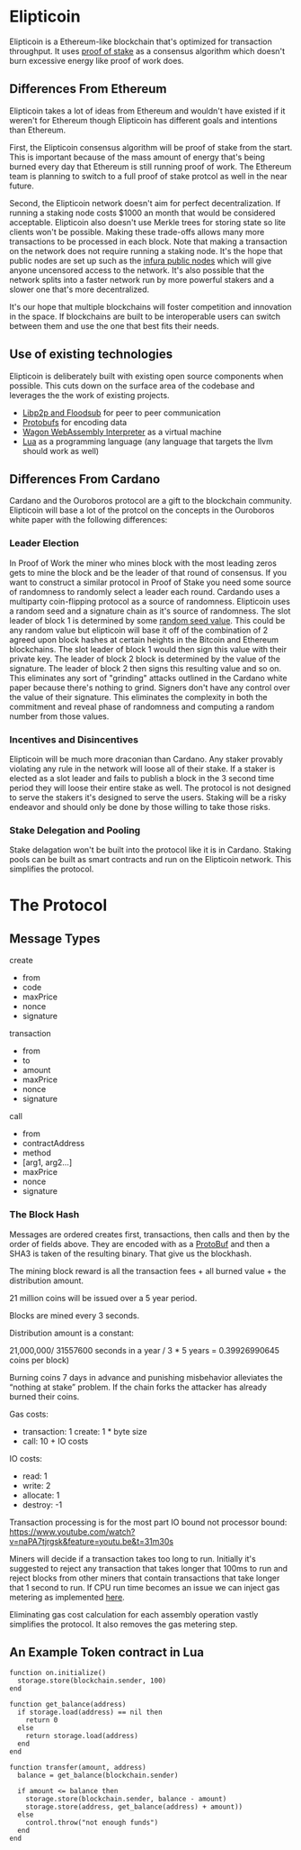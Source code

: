 Elipticoin
==========

Elipticoin is a Ethereum-like blockchain that's optimized for transaction
throughput. It uses  [proof of
stake](https://en.wikipedia.org/wiki/Proof-of-stake)  as a consensus algorithm which doesn't
burn excessive energy like proof of work does.

## Differences From Ethereum

Elipticoin takes a lot of ideas from Ethereum and wouldn't have existed if it
weren't for Ethereum though Elipticoin has different goals and intentions than
Ethereum.

First, the Elipticoin consensus algorithm will be proof of stake from the
start. This is important because of the mass amount of energy that's being
burned every day that Ethereum is still running proof of work. The Ethereum team
is planning to switch to a full proof of stake protcol as well in the near
future.

Second, the Elipticoin network doesn't aim for perfect decentralization. If
running a staking node costs $1000 an month that would be considered acceptable.
Elipticoin also doesn't use Merkle trees for storing state so lite clients won't
be possible. Making these trade-offs allows many more transactions to be
processed in each block. Note that making a transaction on the network does not
require running a staking node. It's the hope that public nodes are set up such
as the [infura public nodes](https://infura.io/) which will give anyone
uncensored access to the network. It's also possible that the network splits
into a faster network run by more powerful stakers and a slower one that's more
decentralized.

It's our hope that multiple blockchains will foster competition
and innovation in the space. If blockchains are built to be interoperable users
can switch between them and use the one that best fits their needs.


## Use of existing technologies

Elipticoin is deliberately built with existing open source components when
possible. This cuts down on the surface area of the codebase and leverages the
the work of existing projects.

  * [Libp2p and Floodsub](https://github.com/libp2p/go-floodsub) for peer to peer communication
  * [Protobufs](https://github.com/google/protobuf) for encoding data
  * [Wagon WebAssembly Interpreter](https://github.com/go-interpreter/wagon) as a virtual machine
  * [Lua](https://github.com/vvanders/wasm_lua) as a programming language (any language
that targets the llvm should work as well)

## Differences From Cardano

Cardano and the Ouroboros protocol are a gift to the blockchain
community. Elipticoin will base a lot of the protcol on the concepts in the Ouroboros white paper with the following differences:

### Leader Election

 In Proof of Work the miner who mines block with the most leading zeros gets to
 mine the block and be the leader of that round of consensus. If you want to
construct a similar protocol in Proof of Stake you need some source of
randomness to randomly select a leader each round. Cardando uses a multiparty
coin-flipping protocol as a source of randomness. Elipticoin uses a random seed
and a signature chain as it's source of randomness. The slot leader of block 1
is determined by some [random seed
value](https://en.wikipedia.org/wiki/Random_seed). This could be any random
value but elipticoin will base it off of the combination of 2 agreed upon block
hashes at certain heights in the Bitcoin and Ethereum blockchains. The slot
leader of block 1 would then sign this value with their private key. The leader
of block 2 block is determined by the value of the signature. The leader of
block 2 then signs this resulting value and so on. This eliminates any sort of
"grinding" attacks outlined in the Cardano white paper because there's nothing
to grind. Signers don't have any control over the value of their signature.
This eliminates the complexity in both the commitment and reveal phase of
randomness and computing a random number from those values.

### Incentives and Disincentives

Elipticoin will be much more draconian than Cardano. Any staker provably
violating any rule in the network will loose all of their stake. If a staker is
elected as a slot leader and fails to publish a block in the 3 second time
period they will loose their entire stake as well. The protocol is not designed
to serve the stakers it's designed to serve the users. Staking will be a risky endeavor
and should only be done by those willing to take those risks.

### Stake Delegation and Pooling

Stake delagation won't be built into the protocol like it is in Cardano.
Staking pools can be built as smart contracts and run on the Elipticoin network.
This simplifies the protocol.

The Protocol
============


Message Types
-----

create
* from
* code
* maxPrice
* nonce
* signature

transaction
* from
* to
* amount
* maxPrice
* nonce
* signature

call
 * from
 * contractAddress
 * method
 * [arg1, arg2…]
 * maxPrice
 * nonce
 * signature

### The Block Hash
Messages are ordered creates first, transactions, then calls and then by the
order of fields above. They are encoded with as a [ProtoBuf](https://github.com/google/protobuf) and then a SHA3 is
taken of the resulting binary. That give us the blockhash.


The mining block reward is all the transaction fees + all burned value + the distribution amount.

21 million coins will be issued over a 5 year period.

Blocks are mined every 3 seconds.

Distribution amount is a constant:

21,000,000/ 31557600 seconds in a year / 3 * 5  years = 0.39926990645 coins per block)

Burning coins 7 days in advance and punishing misbehavior alleviates the “nothing at stake” problem.
If the chain forks the attacker has already burned their coins.

Gas costs:

  * transaction: 1 create: 1 * byte size
  * call: 10 + IO costs

IO costs:

  * read: 1
  * write: 2
  * allocate: 1
  * destroy: -1

Transaction processing is for the most part IO bound not processor bound:
https://www.youtube.com/watch?v=naPA7tjrgsk&feature=youtu.be&t=31m30s

Miners will decide if a transaction takes too long to run.
Initially it's suggested to reject any transaction that takes longer that 100ms
to run and reject blocks from other miners that contain transactions that take
longer that 1 second to run. If CPU run time becomes an issue we can inject gas
metering as implemented [here](https://github.com/ewasm/wasm-metering).

Eliminating gas cost calculation for each assembly operation vastly simplifies
the protocol. It also removes the gas metering step.




An Example Token contract in Lua
-------------------------------


    function on.initialize()
      storage.store(blockchain.sender, 100)
    end

    function get_balance(address)
      if storage.load(address) == nil then
        return 0
      else
        return storage.load(address)
      end
    end

    function transfer(amount, address)
      balance = get_balance(blockchain.sender)

      if amount <= balance then
        storage.store(blockchain.sender, balance - amount)
        storage.store(address, get_balance(address) + amount))
      else
        control.throw("not enough funds")
      end
    end


